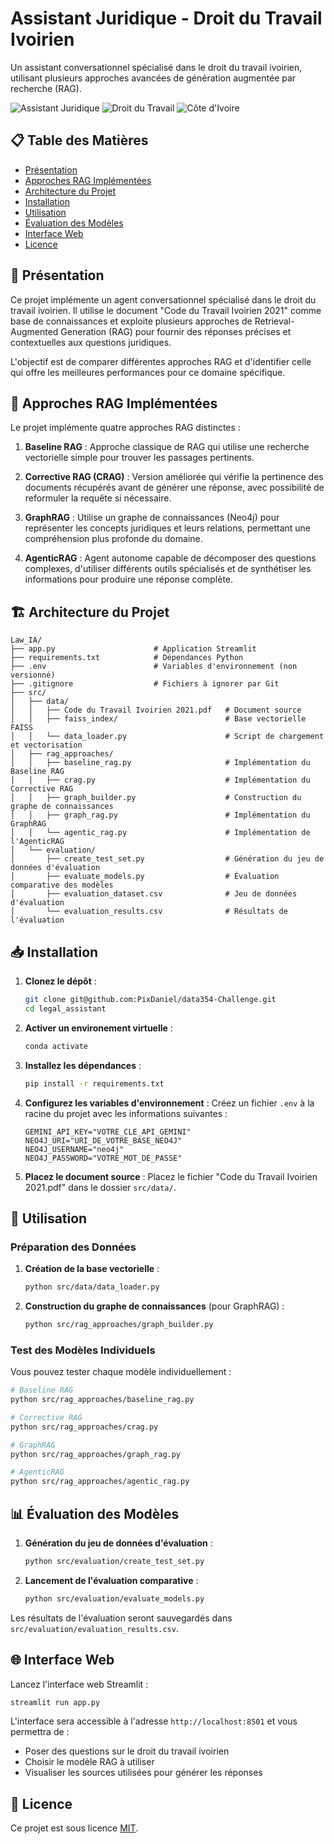 # Assistant Juridique - Droit du Travail Ivoirien

Un assistant conversationnel spécialisé dans le droit du travail ivoirien, utilisant plusieurs approches avancées de génération augmentée par recherche (RAG).

![Assistant Juridique](https://img.shields.io/badge/Assistant-Juridique-blue)
![Droit du Travail](https://img.shields.io/badge/Droit-Travail-green)
![Côte d'Ivoire](https://img.shields.io/badge/C%C3%B4te-d'Ivoire-orange)

## 📋 Table des Matières

- [Présentation](#présentation)
- [Approches RAG Implémentées](#approches-rag-implémentées)
- [Architecture du Projet](#architecture-du-projet)
- [Installation](#installation)
- [Utilisation](#utilisation)
- [Évaluation des Modèles](#évaluation-des-modèles)
- [Interface Web](#interface-web)
- [Licence](#licence)

## 🎯 Présentation

Ce projet implémente un agent conversationnel spécialisé dans le droit du travail ivoirien. Il utilise le document "Code du Travail Ivoirien 2021" comme base de connaissances et exploite plusieurs approches de Retrieval-Augmented Generation (RAG) pour fournir des réponses précises et contextuelles aux questions juridiques.

L'objectif est de comparer différentes approches RAG et d'identifier celle qui offre les meilleures performances pour ce domaine spécifique.

## 🚀 Approches RAG Implémentées

Le projet implémente quatre approches RAG distinctes :

1. **Baseline RAG** : Approche classique de RAG qui utilise une recherche vectorielle simple pour trouver les passages pertinents.

2. **Corrective RAG (CRAG)** : Version améliorée qui vérifie la pertinence des documents récupérés avant de générer une réponse, avec possibilité de reformuler la requête si nécessaire.

3. **GraphRAG** : Utilise un graphe de connaissances (Neo4j) pour représenter les concepts juridiques et leurs relations, permettant une compréhension plus profonde du domaine.

4. **AgenticRAG** : Agent autonome capable de décomposer des questions complexes, d'utiliser différents outils spécialisés et de synthétiser les informations pour produire une réponse complète.

## 🏗️ Architecture du Projet

```
Law_IA/
├── app.py                      # Application Streamlit
├── requirements.txt            # Dépendances Python
├── .env                        # Variables d'environnement (non versionné)
├── .gitignore                  # Fichiers à ignorer par Git
├── src/
│   ├── data/
│   │   ├── Code du Travail Ivoirien 2021.pdf   # Document source
│   │   ├── faiss_index/                        # Base vectorielle FAISS
│   │   └── data_loader.py                      # Script de chargement et vectorisation
│   ├── rag_approaches/
│   │   ├── baseline_rag.py                     # Implémentation du Baseline RAG
│   │   ├── crag.py                             # Implémentation du Corrective RAG
│   │   ├── graph_builder.py                    # Construction du graphe de connaissances
│   │   ├── graph_rag.py                        # Implémentation du GraphRAG
│   │   └── agentic_rag.py                      # Implémentation de l'AgenticRAG
│   └── evaluation/
│       ├── create_test_set.py                  # Génération du jeu de données d'évaluation
│       ├── evaluate_models.py                  # Évaluation comparative des modèles
│       ├── evaluation_dataset.csv              # Jeu de données d'évaluation
│       └── evaluation_results.csv              # Résultats de l'évaluation
```

## 📥 Installation

1. **Clonez le dépôt** :

   ```bash
   git clone git@github.com:PixDaniel/data354-Challenge.git
   cd legal_assistant
   ```

2. **Activer un environement virtuelle** :

   ```bash
   conda activate
   ```

3. **Installez les dépendances** :

   ```bash
   pip install -r requirements.txt
   ```

4. **Configurez les variables d'environnement** :
   Créez un fichier `.env` à la racine du projet avec les informations suivantes :

   ```
   GEMINI_API_KEY="VOTRE_CLE_API_GEMINI"
   NEO4J_URI="URI_DE_VOTRE_BASE_NEO4J"
   NEO4J_USERNAME="neo4j"
   NEO4J_PASSWORD="VOTRE_MOT_DE_PASSE"
   ```

5. **Placez le document source** :
   Placez le fichier "Code du Travail Ivoirien 2021.pdf" dans le dossier `src/data/`.

## 🔧 Utilisation

### Préparation des Données

1. **Création de la base vectorielle** :

   ```bash
   python src/data/data_loader.py
   ```

2. **Construction du graphe de connaissances** (pour GraphRAG) :
   ```bash
   python src/rag_approaches/graph_builder.py
   ```

### Test des Modèles Individuels

Vous pouvez tester chaque modèle individuellement :

```bash
# Baseline RAG
python src/rag_approaches/baseline_rag.py

# Corrective RAG
python src/rag_approaches/crag.py

# GraphRAG
python src/rag_approaches/graph_rag.py

# AgenticRAG
python src/rag_approaches/agentic_rag.py
```

## 📊 Évaluation des Modèles

1. **Génération du jeu de données d'évaluation** :

   ```bash
   python src/evaluation/create_test_set.py
   ```

2. **Lancement de l'évaluation comparative** :
   ```bash
   python src/evaluation/evaluate_models.py
   ```

Les résultats de l'évaluation seront sauvegardés dans `src/evaluation/evaluation_results.csv`.

## 🌐 Interface Web

Lancez l'interface web Streamlit :

```bash
streamlit run app.py
```

L'interface sera accessible à l'adresse `http://localhost:8501` et vous permettra de :

- Poser des questions sur le droit du travail ivoirien
- Choisir le modèle RAG à utiliser
- Visualiser les sources utilisées pour générer les réponses

## 📄 Licence

Ce projet est sous licence [MIT](LICENSE).
